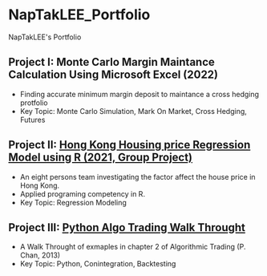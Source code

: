 # NapTakLEE_Portfolio
NapTakLEE's Portfolio

## Project I: Monte Carlo Margin Maintance Calculation Using Microsoft Excel (2022)
- Finding accurate minimum margin deposit to maintance a cross hedging protfolio
- Key Topic: Monte Carlo Simulation, Mark On Market, Cross Hedging, Futures

## Project II: [Hong Kong Housing price Regression Model using R (2021, Group Project)](./MA3518%20Group%20project%20.pdf)
- An eight persons team investigating the factor affect the house price in Hong Kong.
- Applied programing competency in R.
- Key Topic: Regression Modeling

## Project III: [Python Algo Trading Walk Throught](./P%20Chan%20Algo%20Trading%20Chapter%202%20.ipynb)
- A Walk Throught of exmaples in chapter 2 of Algorithmic Trading (P. Chan, 2013)
- Key Topic: Python, Conintegration, Backtesting
